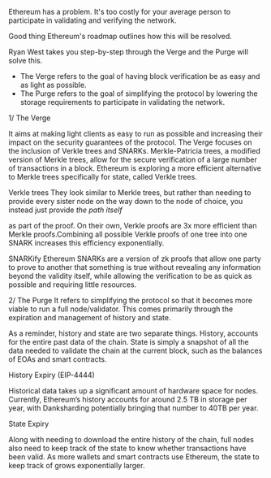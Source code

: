 Ethereum has a problem. It's too costly for your average person to participate in validating and verifying the network.

Good thing Ethereum's roadmap outlines how this will be resolved.

Ryan West takes you step-by-step through the Verge and the Purge will solve this.

- The Verge refers to the goal of having block verification be as easy and as light as possible.
- The Purge refers to the goal of simplifying the protocol by lowering the storage requirements to participate in validating the network.

1/ The Verge

It aims at making light clients as easy to run as possible and increasing their impact on the security guarantees of the protocol.
The Verge focuses on the inclusion of Verkle trees and SNARKs.
Merkle-Patricia trees, a modified version of Merkle trees, allow for the secure verification of a large number of transactions in a block. 
Ethereum is exploring a more efficient alternative to Merkle trees specifically for state, called Verkle trees.

Verkle trees
They look similar to Merkle trees, but rather than needing to provide every sister node on the way down to the node of choice, you instead just provide *the path 
itself* 

as part of the proof.
On their own, Verkle proofs are 3x more efficient than Merkle proofs.Combining all possible Verkle proofs of one tree into one SNARK increases this efficiency
exponentially.

SNARKify Ethereum
SNARKs are a version of zk proofs that allow one party to prove to another that something is true without revealing any information beyond the validity itself,
while allowing the verification to be as quick as possible and requiring little resources.

2/ The Purge
It refers to simplifying the protocol so that it becomes more viable to run a full node/validator. This comes primarily through the expiration and management of 
history and state.

As a reminder, history and state are two separate things. History, accounts for the entire past data of the chain. State is simply a snapshot of all the data 
needed to validate the chain at the current block, such as the balances of EOAs and smart contracts.

History Expiry (EIP-4444)

Historical data takes up a significant amount of hardware space for nodes. Currently, Ethereum’s history accounts for around 2.5 TB in storage per year, with Danksharding potentially bringing that number to 40TB per year.

State Expiry

Along with needing to download the entire history of the chain, full nodes also need to keep track of the state to know whether transactions have been valid. As more wallets and smart contracts use Ethereum, the state to keep track of grows exponentially larger.
